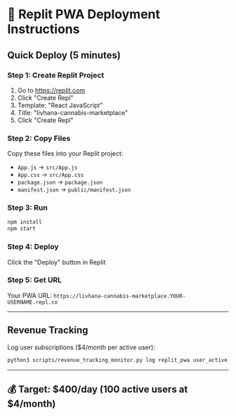# 🚀 Replit PWA Deployment Instructions

## Quick Deploy (5 minutes)

### Step 1: Create Replit Project

1. Go to <https://replit.com>
2. Click "Create Repl"
3. Template: "React JavaScript"
4. Title: "livhana-cannabis-marketplace"
5. Click "Create Repl"

### Step 2: Copy Files

Copy these files into your Replit project:

- `App.js` → `src/App.js`
- `App.css` → `src/App.css`
- `package.json` → `package.json`
- `manifest.json` → `public/manifest.json`

### Step 3: Run

```bash
npm install
npm start
```

### Step 4: Deploy

Click the "Deploy" button in Replit

### Step 5: Get URL

Your PWA URL: `https://livhana-cannabis-marketplace.YOUR-USERNAME.repl.co`

---

## Revenue Tracking

Log user subscriptions ($4/month per active user):

```bash
python3 scripts/revenue_tracking_monitor.py log replit_pwa user_active 4.00
```

---

## 💰 Target: $400/day (100 active users at $4/month)
